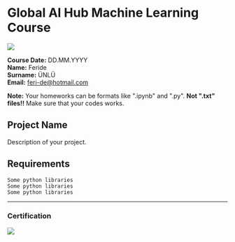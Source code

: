 # Global AI Hub Machine Learning Course
![](img/newlogo.png)

**Course Date:** DD.MM.YYYY  
**Name:** Feride  
**Surname:** ÜNLÜ  
**Email:** feri-de@hotmail.com  

**Note:** Your homeworks can be formats like ".ipynb" and ".py". **Not ".txt" files!!** Make sure that your codes works.  

## Project Name
Description of your project.

## Requirements
```
Some python libraries
Some python libraries
Some python libraries
```
---

### Certification
![](img/TopLearnerCertificate.png)

